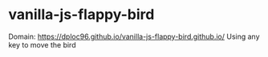 # vanilla-js-flappy-bird
Domain: https://dploc96.github.io/vanilla-js-flappy-bird.github.io/
Using any key to move the bird
